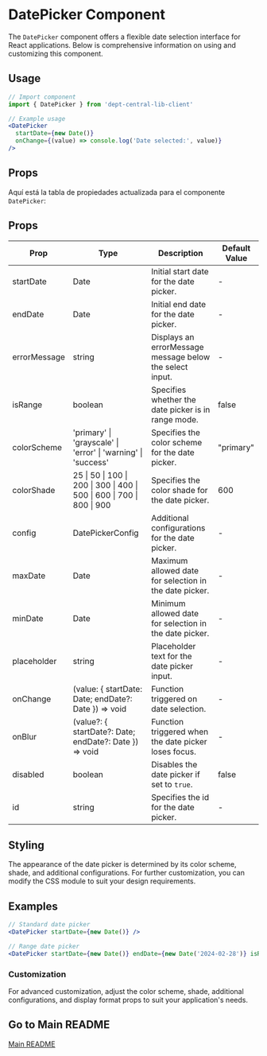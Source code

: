 # DatePicker Component

The `DatePicker` component offers a flexible date selection interface for React applications. Below is comprehensive information on using and customizing this component.

## Usage

```jsx
// Import component
import { DatePicker } from 'dept-central-lib-client'
```

```jsx
// Example usage
<DatePicker
  startDate={new Date()}
  onChange={(value) => console.log('Date selected:', value)}
/>
```

## Props

Aquí está la tabla de propiedades actualizada para el componente `DatePicker`:

## Props

| Prop        | Type                                                                    | Description                                               | Default Value |
| ----------- | ----------------------------------------------------------------------- | --------------------------------------------------------- | ------------- |
| startDate   | Date                                                                    | Initial start date for the date picker.                   | -             |
| endDate     | Date                                                                    | Initial end date for the date picker.                     | -             |
| errorMessage | string                                                                  | Displays an errorMessage message below the select input. | -             |
| isRange     | boolean                                                                 | Specifies whether the date picker is in range mode.       | false         |
| colorScheme | 'primary' \| 'grayscale' \| 'error' \| 'warning' \| 'success'           | Specifies the color scheme for the date picker.           | "primary"     |
| colorShade  | 25 \| 50 \| 100 \| 200 \| 300 \| 400 \| 500 \| 600 \| 700 \| 800 \| 900 | Specifies the color shade for the date picker.            | 600           |
| config      | DatePickerConfig                                                        | Additional configurations for the date picker.            | -             |
| maxDate     | Date                                                                    | Maximum allowed date for selection in the date picker.    | -             |
| minDate     | Date                                                                    | Minimum allowed date for selection in the date picker.    | -             |
| placeholder | string                                                                  | Placeholder text for the date picker input.               | -             |
| onChange    | (value: { startDate: Date; endDate?: Date }) => void                    | Function triggered on date selection.                     | -             |
| onBlur      | (value?: { startDate?: Date; endDate?: Date }) => void                  | Function triggered when the date picker loses focus.      | -             |
| disabled    | boolean                                                                 | Disables the date picker if set to `true`.                | false         |
| id          | string                                                                  | Specifies the id for the date picker.                     | -             |

## Styling

The appearance of the date picker is determined by its color scheme, shade, and additional configurations. For further customization, you can modify the CSS module to suit your design requirements.

## Examples

```jsx
// Standard date picker
<DatePicker startDate={new Date()} />

// Range date picker
<DatePicker startDate={new Date()} endDate={new Date('2024-02-28')} isRange />
```

### Customization

For advanced customization, adjust the color scheme, shade, additional configurations, and display format props to suit your application's needs.

## Go to Main README

[Main README](../../../README.md#components)
